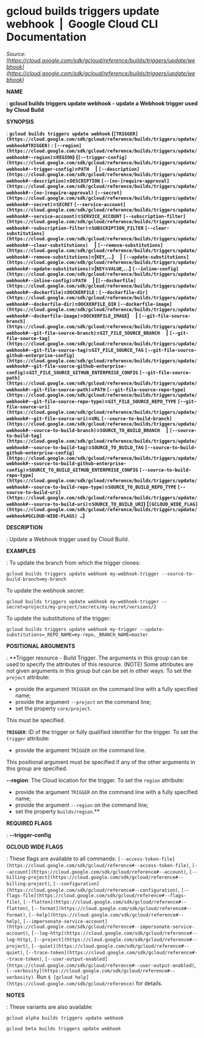 # gcloud builds triggers update webhook  |  Google Cloud CLI Documentation

*Source: [https://cloud.google.com/sdk/gcloud/reference/builds/triggers/update/webhook](https://cloud.google.com/sdk/gcloud/reference/builds/triggers/update/webhook)*

**NAME**

: **gcloud builds triggers update webhook - update a Webhook trigger used by Cloud Build**

**SYNOPSIS**

: **`gcloud builds triggers update webhook` (`[TRIGGER](https://cloud.google.com/sdk/gcloud/reference/builds/triggers/update/webhook#TRIGGER)` : `[--region](https://cloud.google.com/sdk/gcloud/reference/builds/triggers/update/webhook#--region)`=`REGION`) (`[--trigger-config](https://cloud.google.com/sdk/gcloud/reference/builds/triggers/update/webhook#--trigger-config)`=`PATH`     | `[--description](https://cloud.google.com/sdk/gcloud/reference/builds/triggers/update/webhook#--description)`=`DESCRIPTION` `[--[no-]require-approval](https://cloud.google.com/sdk/gcloud/reference/builds/triggers/update/webhook#--[no-]require-approval)` `[--secret](https://cloud.google.com/sdk/gcloud/reference/builds/triggers/update/webhook#--secret)`=`SECRET` `[--service-account](https://cloud.google.com/sdk/gcloud/reference/builds/triggers/update/webhook#--service-account)`=`SERVICE_ACCOUNT` `[--subscription-filter](https://cloud.google.com/sdk/gcloud/reference/builds/triggers/update/webhook#--subscription-filter)`=`SUBSCRIPTION_FILTER` `[--clear-substitutions](https://cloud.google.com/sdk/gcloud/reference/builds/triggers/update/webhook#--clear-substitutions)`     | `[--remove-substitutions](https://cloud.google.com/sdk/gcloud/reference/builds/triggers/update/webhook#--remove-substitutions)`=[`KEY`,…]     | `[--update-substitutions](https://cloud.google.com/sdk/gcloud/reference/builds/triggers/update/webhook#--update-substitutions)`=[`KEY`=`VALUE`,…] `[--inline-config](https://cloud.google.com/sdk/gcloud/reference/builds/triggers/update/webhook#--inline-config)`=`PATH`     | [`[--dockerfile](https://cloud.google.com/sdk/gcloud/reference/builds/triggers/update/webhook#--dockerfile)`=`DOCKERFILE` : `[--dockerfile-dir](https://cloud.google.com/sdk/gcloud/reference/builds/triggers/update/webhook#--dockerfile-dir)`=`DOCKERFILE_DIR` `[--dockerfile-image](https://cloud.google.com/sdk/gcloud/reference/builds/triggers/update/webhook#--dockerfile-image)`=`DOCKERFILE_IMAGE`]     | `[--git-file-source-branch](https://cloud.google.com/sdk/gcloud/reference/builds/triggers/update/webhook#--git-file-source-branch)`=`GIT_FILE_SOURCE_BRANCH`     | `[--git-file-source-tag](https://cloud.google.com/sdk/gcloud/reference/builds/triggers/update/webhook#--git-file-source-tag)`=`GIT_FILE_SOURCE_TAG` `[--git-file-source-github-enterprise-config](https://cloud.google.com/sdk/gcloud/reference/builds/triggers/update/webhook#--git-file-source-github-enterprise-config)`=`GIT_FILE_SOURCE_GITHUB_ENTERPRISE_CONFIG` `[--git-file-source-path](https://cloud.google.com/sdk/gcloud/reference/builds/triggers/update/webhook#--git-file-source-path)`=`PATH` `[--git-file-source-repo-type](https://cloud.google.com/sdk/gcloud/reference/builds/triggers/update/webhook#--git-file-source-repo-type)`=`GIT_FILE_SOURCE_REPO_TYPE` `[--git-file-source-uri](https://cloud.google.com/sdk/gcloud/reference/builds/triggers/update/webhook#--git-file-source-uri)`=`URL` `[--source-to-build-branch](https://cloud.google.com/sdk/gcloud/reference/builds/triggers/update/webhook#--source-to-build-branch)`=`SOURCE_TO_BUILD_BRANCH`     | `[--source-to-build-tag](https://cloud.google.com/sdk/gcloud/reference/builds/triggers/update/webhook#--source-to-build-tag)`=`SOURCE_TO_BUILD_TAG` `[--source-to-build-github-enterprise-config](https://cloud.google.com/sdk/gcloud/reference/builds/triggers/update/webhook#--source-to-build-github-enterprise-config)`=`SOURCE_TO_BUILD_GITHUB_ENTERPRISE_CONFIG` `[--source-to-build-repo-type](https://cloud.google.com/sdk/gcloud/reference/builds/triggers/update/webhook#--source-to-build-repo-type)`=`SOURCE_TO_BUILD_REPO_TYPE` `[--source-to-build-uri](https://cloud.google.com/sdk/gcloud/reference/builds/triggers/update/webhook#--source-to-build-uri)`=`SOURCE_TO_BUILD_URI`) [`[GCLOUD_WIDE_FLAG](https://cloud.google.com/sdk/gcloud/reference/builds/triggers/update/webhook#GCLOUD-WIDE-FLAGS) …`]**

**DESCRIPTION**

: Update a Webhook trigger used by Cloud Build.

**EXAMPLES**

: To update the branch from which the trigger clones:

```
gcloud builds triggers update webhook my-webhook-trigger --source-to-build-branch=my-branch
```

To update the webhook secret:

```
gcloud builds triggers update webhook my-webhook-trigger --secret=projects/my-project/secrets/my-secret/versions/2
```

To update the substitutions of the trigger:
```
gcloud builds triggers update webhook my-trigger --update-substitutions=_REPO_NAME=my-repo,_BRANCH_NAME=master
```

**POSITIONAL ARGUMENTS**

: **Trigger resource - Build Trigger. The arguments in this group can be used to
specify the attributes of this resource. (NOTE) Some attributes are not given
arguments in this group but can be set in other ways.
To set the `project` attribute:

- provide the argument `TRIGGER` on the command line with a fully
specified name;
- provide the argument `--project` on the command line;
- set the property `core/project`.

This must be specified.

**`TRIGGER`**:
ID of the trigger or fully qualified identifier for the trigger.
To set the `trigger` attribute:

- provide the argument `TRIGGER` on the command line.

This positional argument must be specified if any of the other arguments in this
group are specified.

**--region**:
The Cloud location for the trigger.
To set the `region` attribute:

- provide the argument `TRIGGER` on the command line with a fully
specified name;
- provide the argument `--region` on the command line;
- set the property `builds/region`.**

**REQUIRED FLAGS**

: **--trigger-config**

**GCLOUD WIDE FLAGS**

: These flags are available to all commands: `[--access-token-file](https://cloud.google.com/sdk/gcloud/reference#--access-token-file)`,
`[--account](https://cloud.google.com/sdk/gcloud/reference#--account)`, `[--billing-project](https://cloud.google.com/sdk/gcloud/reference#--billing-project)`,
`[--configuration](https://cloud.google.com/sdk/gcloud/reference#--configuration)`,
`[--flags-file](https://cloud.google.com/sdk/gcloud/reference#--flags-file)`,
`[--flatten](https://cloud.google.com/sdk/gcloud/reference#--flatten)`, `[--format](https://cloud.google.com/sdk/gcloud/reference#--format)`, `[--help](https://cloud.google.com/sdk/gcloud/reference#--help)`, `[--impersonate-service-account](https://cloud.google.com/sdk/gcloud/reference#--impersonate-service-account)`,
`[--log-http](https://cloud.google.com/sdk/gcloud/reference#--log-http)`,
`[--project](https://cloud.google.com/sdk/gcloud/reference#--project)`, `[--quiet](https://cloud.google.com/sdk/gcloud/reference#--quiet)`, `[--trace-token](https://cloud.google.com/sdk/gcloud/reference#--trace-token)`, `[--user-output-enabled](https://cloud.google.com/sdk/gcloud/reference#--user-output-enabled)`,
`[--verbosity](https://cloud.google.com/sdk/gcloud/reference#--verbosity)`.
Run `$ [gcloud help](https://cloud.google.com/sdk/gcloud/reference)` for details.

**NOTES**

: These variants are also available:

```
gcloud alpha builds triggers update webhook
```

```
gcloud beta builds triggers update webhook
```